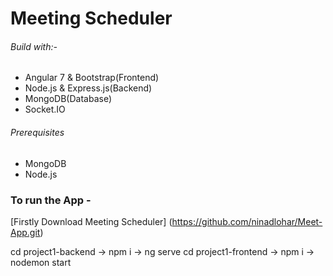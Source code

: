 # Meeting Scheduler

###### Build with:-
- Angular 7 & Bootstrap(Frontend)
- Node.js & Express.js(Backend)
- MongoDB(Database)
- Socket.IO

###### Prerequisites
- MongoDB
- Node.js

### To run the App - 
[Firstly Download Meeting Scheduler] (https://github.com/ninadlohar/Meet-App.git)

cd project1-backend -> npm i -> ng serve
cd project1-frontend -> npm i -> nodemon start

